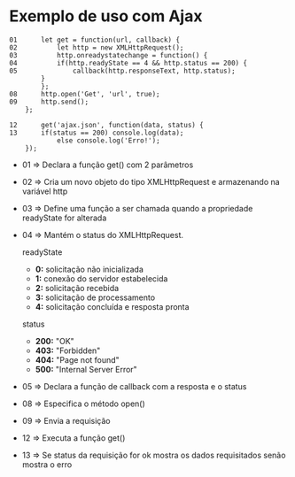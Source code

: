 # Exemplo de uso com Ajax

    01      let get = function(url, callback) {
    02	    	let http = new XMLHttpRequest();
    03		    http.onreadystatechange = function() {
    04			if(http.readyState == 4 && http.status == 200) {
    05			    callback(http.responseText, http.status);
			}
		    };
    08		http.open('Get', 'url', true);
    09		http.send();
	    };

    12      get('ajax.json', function(data, status) { 
    13		if(status == 200) console.log(data);
                else console.log('Erro!');
	    });

- 01 => Declara a função get() com 2 parâmetros
- 02 => Cria um novo objeto do tipo XMLHttpRequest e armazenando na variável http
- 03 => Define uma função a ser chamada quando a propriedade readyState for alterada
- 04 => Mantém o status do XMLHttpRequest.
        
    readyState
    - **0:** solicitação não inicializada
    - **1:** conexão do servidor estabelecida
    - **2:** solicitação recebida
    - **3:** solicitação de processamento
    - **4:** solicitação concluída e resposta pronta
    
    status
    - **200:** "OK"
    - **403:** "Forbidden"
    - **404:** "Page not found"
    - **500:** "Internal Server Error"
    
- 05 => Declara a função de callback com a resposta e o status
- 08 => Especifica o método open()
- 09 => Envia a requisição
- 12 => Executa a função get()
- 13 => Se status da requisição for ok mostra os dados requisitados senão mostra o erro 
